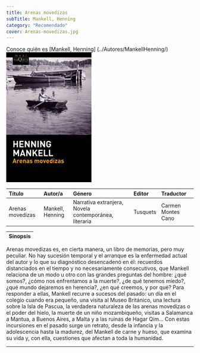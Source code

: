 ```yaml
---
title: Arenas movedizas
subTitle: Mankell, Henning
category: "Recomendado"
cover: Arenas-movedizas.jpg
---
```

Conoce quién es [Mankell, Henning] (../Autores/MankellHenning/)
!["Imagen no encontrada"](Arenas-movedizas.jpg)

|Título|Autor/a|Género|Editor|Traductor|
|:-----|:------|:-----|:-----|:--------|
|Arenas movedizas|Mankell, Henning|Narrativa extranjera, Novela contemporánea, literaria|Tusquets|Carmen Montes Cano|

|Sinopsis|
|--------|
Arenas movedizas es, en cierta manera, un libro de memorias, pero muy peculiar. No hay sucesión temporal y el arranque es la enfermedad actual del autor y lo que su diagnóstico desencadenó en él: recuerdos distanciados en el tiempo y no necesariamente consecutivos, que Mankell relaciona de un modo u otro con las grandes preguntas del hombre: ¿qué somos?, ¿cómo nos enfrentamos a la muerte?, ¿de qué tenemos miedo?, ¿qué mundo dejaremos en herencia?, ¿en qué creemos, y por qué? Para responder a ellas, Mankell recurre a sucesos del pasado: un día en el colegio cuando era pequeño, una visita al Museo Británico, una lectura sobre la Isla de Pascua, la verdadera naturaleza de las arenas movedizas o el poder del hielo, la muerte de un niño mozambiqueño, visitas a Salamanca a Mantua, a Buenos Aires, a Malta y a las ruinas de Hagar Qim... Con estas incursiones en el pasado surge un retrato, desde la infancia y la adolescencia hasta la madurez, del Mankell de carne y hueso, que examina su vida y, con ella, cuestiones que afectan a toda la humanidad.
***